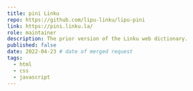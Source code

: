 ```yaml
---
title: pini Linku
repo: https://github.com/lipu-linku/lipu-pini
link: https://pini.linku.la/
role: maintainer
description: The prior version of the Linku web dictionary.
published: false
date: 2022-04-23 # date of merged request
tags:
  - html
  - css
  - javascript
---
```

